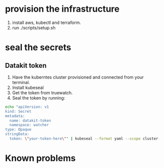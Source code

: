 # provision the infrastructure
1. install aws, kubectl and terraform.
2. run ./scripts/setup.sh


# seal the secrets
## Datakit token
1. Have the kuberntes cluster provisioned and connected from your terminal.
2. Install kubeseal
2. Get the token from truewatch.
3. Seal the token by running:

```bash
echo "apiVersion: v1
kind: Secret
metadata:
  name: datakit-token
  namespace: watcher
type: Opaque
stringData:
  token: \"your-token-here\"" | kubeseal --format yaml --scope cluster-wide --controller-namespace kube-system
```

# Known problems
